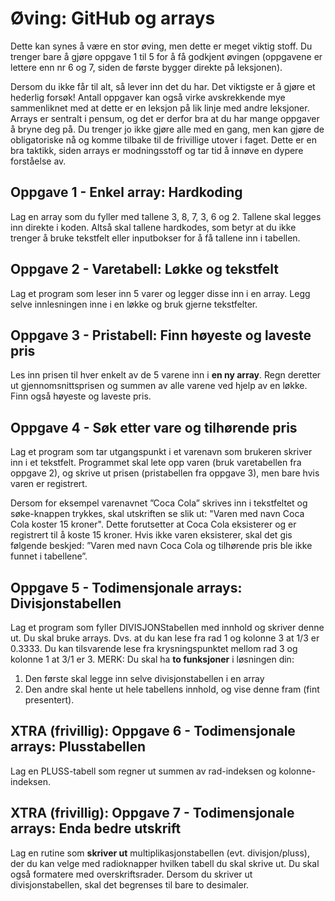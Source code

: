 # Øving: GitHub og arrays

Dette kan synes å være en stor øving, men dette er meget viktig stoff. Du trenger bare å gjøre
oppgave 1 til 5 for å få godkjent øvingen (oppgavene er lettere enn nr 6 og 7, siden de første
bygger direkte på leksjonen). 

Dersom du ikke får til alt, så lever inn det du har. Det viktigste er å gjøre et hederlig forsøk!
Antall oppgaver kan også virke avskrekkende mye sammenliknet med at dette er en leksjon
på lik linje med andre leksjoner. Arrays er sentralt i pensum, og det er derfor bra at du har
mange oppgaver å bryne deg på. Du trenger jo ikke gjøre alle med en gang, men kan gjøre de
obligatoriske nå og komme tilbake til de frivillige utover i faget. Dette er en bra taktikk, siden
arrays er modningsstoff og tar tid å innøve en dypere forståelse av.

## Oppgave 1 - Enkel array: Hardkoding
Lag en array som du fyller med tallene 3, 8, 7, 3, 6 og 2. Tallene skal legges inn direkte i
koden. Altså skal tallene hardkodes, som betyr at du ikke trenger å bruke tekstfelt eller
inputbokser for å få tallene inn i tabellen.

## Oppgave 2 - Varetabell: Løkke og tekstfelt
Lag et program som leser inn 5 varer og legger disse inn i en array. Legg selve
innlesningen inne i en løkke og bruk gjerne tekstfelter. 

## Oppgave 3 - Pristabell: Finn høyeste og laveste pris
Les inn prisen til hver enkelt av de 5 varene inn i **en ny array**. Regn deretter ut
gjennomsnittsprisen og summen av alle varene ved hjelp av en løkke. Finn også høyeste og
laveste pris.

## Oppgave 4 - Søk etter vare og tilhørende pris
Lag et program som tar utgangspunkt i et varenavn som brukeren skriver inn i et tekstfelt.
Programmet skal lete opp varen (bruk varetabellen fra oppgave 2), og skrive ut prisen
(pristabellen fra oppgave 3), men bare hvis varen er registrert.

Dersom for eksempel varenavnet ”Coca Cola” skrives inn i tekstfeltet og søke-knappen
trykkes, skal utskriften se slik ut: "Varen med navn Coca Cola koster 15 kroner". Dette
forutsetter at Coca Cola eksisterer og er registrert til å koste 15 kroner. Hvis ikke varen
eksisterer, skal det gis følgende beskjed: ”Varen med navn Coca Cola og tilhørende pris ble
ikke funnet i tabellene”.

## Oppgave 5 - Todimensjonale arrays: Divisjonstabellen
Lag et program som fyller DIVISJONStabellen med innhold og skriver denne ut. Du skal
bruke arrays. Dvs. at du kan lese fra rad 1 og kolonne 3 at 1/3 er 0.3333. Du kan tilsvarende
lese fra krysningspunktet mellom rad 3 og kolonne 1 at 3/1 er 3.
MERK: Du skal ha **to funksjoner** i løsningen din:
1. Den første skal legge inn selve divisjonstabellen i en array
2. Den andre skal hente ut hele tabellens innhold, og vise denne fram (fint presentert).

## XTRA (frivillig): Oppgave 6 - Todimensjonale arrays: Plusstabellen
Lag en PLUSS-tabell som regner ut summen av rad-indeksen og kolonne-indeksen.

## XTRA (frivillig): Oppgave 7 - Todimensjonale arrays: Enda bedre utskrift
Lag en rutine som **skriver ut** multiplikasjonstabellen (evt. divisjon/pluss), der
du kan velge med radioknapper hvilken tabell du skal skrive ut. Du skal også formatere med
overskriftsrader. Dersom du skriver ut divisjonstabellen, skal det begrenses til bare to
desimaler. 